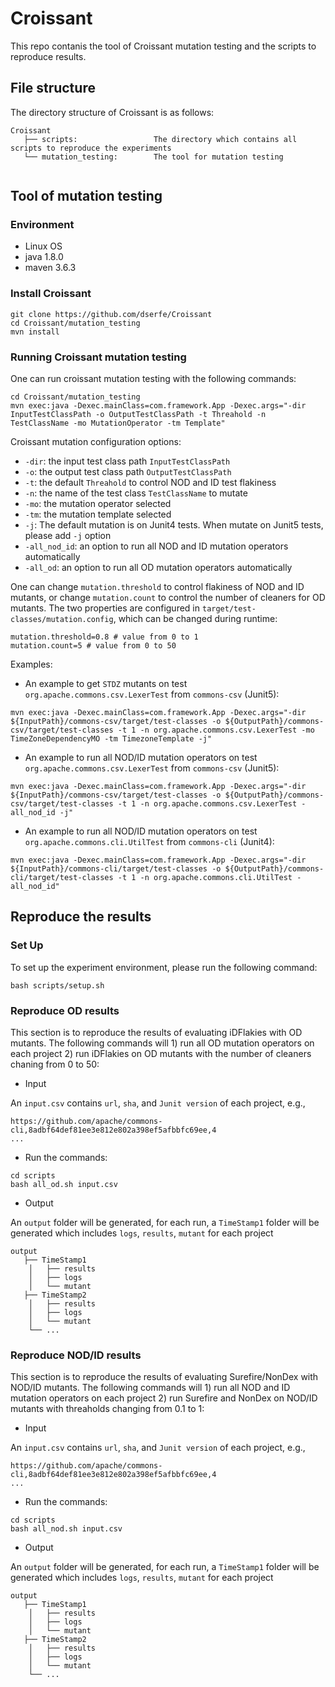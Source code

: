# Croissant

This repo contanis the tool of Croissant mutation testing and the scripts to reproduce results.

## File structure
The directory structure of Croissant is as follows:

```
Croissant
   ├── scripts:                 The directory which contains all scripts to reproduce the experiments
   └── mutation_testing:        The tool for mutation testing
       
```

## Tool of mutation testing

### Environment

- Linux OS
- java 1.8.0
- maven 3.6.3


### Install Croissant
```
git clone https://github.com/dserfe/Croissant
cd Croissant/mutation_testing
mvn install
```

### Running Croissant mutation testing
One can run croissant mutation testing with the following commands:

```
cd Croissant/mutation_testing
mvn exec:java -Dexec.mainClass=com.framework.App -Dexec.args="-dir InputTestClassPath -o OutputTestClassPath -t Threahold -n TestClassName -mo MutationOperator -tm Template"
```

Croissant mutation configuration options:
- `-dir`: the input test class path `InputTestClassPath`
- `-o`: the output test class path `OutputTestClassPath`
- `-t`: the default `Threahold` to control NOD and ID test flakiness
- `-n`: the name of the test class `TestClassName` to mutate 
- `-mo`: the mutation operator selected 
- `-tm`: the mutation template selected
- `-j`: The default mutation is on Junit4 tests. When mutate on Junit5 tests, please add `-j` option
- `-all_nod_id`: an option to run all NOD and ID mutation operators automatically
- `-all_od`: an option to run all OD mutation operators automatically

One can change `mutation.threshold` to control flakiness of NOD and ID mutants, or change `mutation.count` to control the number of cleaners for OD mutants. The two properties are configured in `target/test-classes/mutation.config`, which can be changed during runtime:
```
mutation.threshold=0.8 # value from 0 to 1
mutation.count=5 # value from 0 to 50
```

Examples:
- An example to get `STDZ` mutants on test `org.apache.commons.csv.LexerTest` from `commons-csv` (Junit5):
```
mvn exec:java -Dexec.mainClass=com.framework.App -Dexec.args="-dir ${InputPath}/commons-csv/target/test-classes -o ${OutputPath}/commons-csv/target/test-classes -t 1 -n org.apache.commons.csv.LexerTest -mo TimeZoneDependencyMO -tm TimezoneTemplate -j"
```

- An example to run all NOD/ID mutation operators on test `org.apache.commons.csv.LexerTest` from `commons-csv` (Junit5):
```
mvn exec:java -Dexec.mainClass=com.framework.App -Dexec.args="-dir ${InputPath}/commons-csv/target/test-classes -o ${OutputPath}/commons-csv/target/test-classes -t 1 -n org.apache.commons.csv.LexerTest -all_nod_id -j"
```

- An example to run all NOD/ID mutation operators on test `org.apache.commons.cli.UtilTest` from `commons-cli` (Junit4):
```
mvn exec:java -Dexec.mainClass=com.framework.App -Dexec.args="-dir ${InputPath}/commons-cli/target/test-classes -o ${OutputPath}/commons-cli/target/test-classes -t 1 -n org.apache.commons.cli.UtilTest -all_nod_id"
```

## Reproduce the results

### Set Up
To set up the experiment environment, please run the following command:

```
bash scripts/setup.sh
```

### Reproduce OD results

This section is to reproduce the results of evaluating iDFlakies with OD mutants. The following commands will 1) run all OD mutation operators on each project 2) run iDFlakies on OD mutants with the number of cleaners chaning from 0 to 50:

- Input

An `input.csv` contains `url`, `sha`, and `Junit version` of each project, e.g.,
```
https://github.com/apache/commons-cli,8adbf64def81ee3e812e802a398ef5afbbfc69ee,4
...
```
- Run the commands:

```
cd scripts
bash all_od.sh input.csv 
```
- Output

An `output` folder will be generated, for each run, a `TimeStamp1` folder will be generated which includes `logs`, `results`, `mutant` for each project
```
output
   ├── TimeStamp1
    │   ├── results
    │   ├── logs
    │   └── mutant
   ├── TimeStamp2 
    │   ├── results
    │   ├── logs
    │   └── mutant
    └── ...
```

### Reproduce NOD/ID results

This section is to reproduce the results of evaluating Surefire/NonDex with NOD/ID mutants. The following commands will 1) run all NOD and ID mutation operators on each project 2) run Surefire and NonDex on NOD/ID mutants with threaholds changing from 0.1 to 1:

- Input

An `input.csv` contains `url`, `sha`, and `Junit version` of each project, e.g.,
```
https://github.com/apache/commons-cli,8adbf64def81ee3e812e802a398ef5afbbfc69ee,4
...
```
- Run the commands:

```
cd scripts
bash all_nod.sh input.csv 
```
- Output

An `output` folder will be generated, for each run, a `TimeStamp1` folder will be generated which includes `logs`, `results`, `mutant` for each project
```
output
   ├── TimeStamp1
    │   ├── results
    │   ├── logs
    │   └── mutant
   ├── TimeStamp2 
    │   ├── results
    │   ├── logs
    │   └── mutant
    └── ...
```

